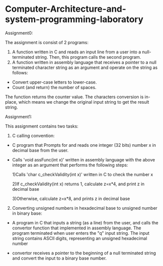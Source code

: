 # Computer-Architecture-and-system-programming-laboratory
Assignment0:


The assignment is consist of 2 programs:
1) A function written in C and reads an input line from a user into a null-terminated string.
Then, this program calls the second program.
2) A function written in assembly language that receives a pointer to a null terminated character string as an argument and operate on the string as follows:
- Convert upper-case letters to lower-case.
- Count (and return) the number of spaces.

The function returns the counter value.
The characters conversion is in-place, which means we change the original input string to get the result string.


Assignment1:

This assignment contains two tasks:

1) C calling convention:
- C program that Prompts for and reads one integer (32 bits) number x in decimal base from the user.

- Calls 'void assFunc(int x)' written in assembly language with the above integer as an argument that performs the following steps:

  1)Calls 'char c_checkValidity(int x)' written in C to check the number x 
  
  2)If c_checkValidity(int x) returns 1, calculate z=x*4, and print z in decimal base
  
  3)Otherwise, calculate z=x*8, and prints z in decimal base

2) Converting unsigned numbers in hexadecimal base to unsigned number in binary base:
- A program in C that inputs a string (as a line) from the user, and calls the convertor function that implemented in assembly language.
The program terminated when user enters the "q" input string.
The input string contains ASCII digits, representing an unsigned hexadecimal number

- convertor receives a pointer to the beginning of a null terminated string and convert the input to a binary base number.

